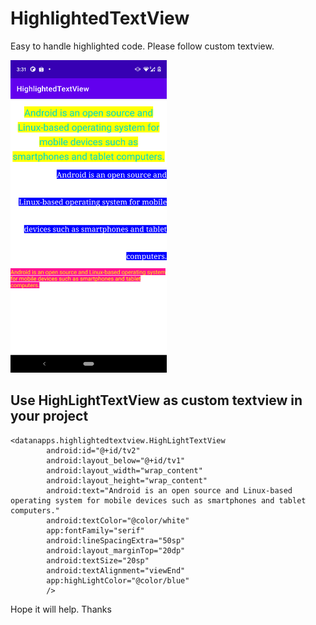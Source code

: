 # HighlightedTextView

Easy to handle highlighted code. Please follow custom textview.




<img src="https://github.com/datanapps/HighlightedTextView/blob/main/screens/screen_1.png" height="500" width="250"> 


## Use HighLightTextView as custom textview in your project 


```
<datanapps.highlightedtextview.HighLightTextView
        android:id="@+id/tv2"
        android:layout_below="@+id/tv1"
        android:layout_width="wrap_content"
        android:layout_height="wrap_content"
        android:text="Android is an open source and Linux-based operating system for mobile devices such as smartphones and tablet computers."
        android:textColor="@color/white"
        app:fontFamily="serif"
        android:lineSpacingExtra="50sp"
        android:layout_marginTop="20dp"
        android:textSize="20sp"
        android:textAlignment="viewEnd"
        app:highLightColor="@color/blue"
        />
```
        
Hope it will help. Thanks
